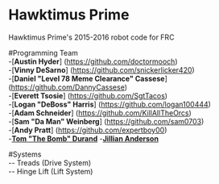 # Hawktimus Prime 		
Hawktimus Prime's 2015-2016 robot code for FRC
 
#Programming Team		
-[**Austin Hyder**] (https://github.com/doctormooch)		
-[**Vinny DeSarno**] (https://github.com/snickerlicker420)		
-[**Daniel "Level 78 Meme Clearance" Cassese**] (https://github.com/DannyCassese)		
-[**Everett Tsosie**] (https://github.com/SgtTacos)		
-[**Logan "DeBoss" Harris**] (https://github.com/logan100444)		
-[**Adam Schneider**] (https://github.com/KillAllTheOrcs)		
-[**Sam "Da Man" Weinberg**] (https://github.com/sam0703)		
-[**Andy Pratt**] (https://github.com/expertboy00)		
-[**Tom "The Bomb" Durand**](https://github.com/DurandThomas)
-[**Jillian Anderson**](https://github.com/galaxygaleas)
 
#Systems		
 -- Treads (Drive System)		
 -- Hinge Lift (Lift System)
